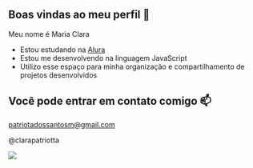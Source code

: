 ## Boas vindas ao meu perfil 💙

Meu nome é Maria Clara

- Estou estudando na [Alura](https://www.alura.com.br)
- Estou me desenvolvendo na linguagem JavaScript  
- Utilizo esse espaço para minha organização e compartilhamento de projetos desenvolvidos

## Você pode entrar em contato comigo 📫

patriotadossantosm@gmail.com 

@clarapatriotta

![](https://media.tenor.com/DqPfxmwcab8AAAAM/bra%C3%A7os-abertos-renato-augusto.gif)
